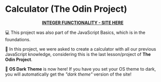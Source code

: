 # Calculator (The Odin Project)

<div align='center'><a href='https://probablymichael.github.io/odin_calculator'><b>INTEGER FUNCTIONALITY - SITE HERE</b></a></div>

:computer: This project was also part of the JavaScript Basics, which is in the foundations.

:safety_vest: In this project, we were asked to create a calculator with all our previous JavaScript knowledge, considering this is the last lesson/project of **The Odin Project**.

:fax: <b>OS Dark Theme</b> is now here! If you have you set your OS theme to dark, you will automatically get the <em>"dark theme"</em> version of the site!